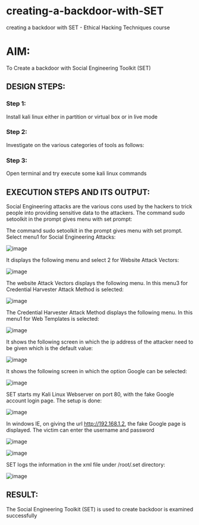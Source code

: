 # creating-a-backdoor-with-SET
creating a backdoor with SET - Ethical Hacking Techniques course

# AIM:
To Create a backdoor with Social Engineering Toolkit (SET)

## DESIGN STEPS:

### Step 1:

Install kali linux either in partition or virtual box or in live mode


### Step 2:

Investigate on the various categories of tools as follows:

### Step 3:

Open terminal and try execute some kali linux commands

## EXECUTION STEPS AND ITS OUTPUT:
Social Engineering attacks are the various cons used by the hackers to trick people into providing sensitive data to the attackers. 
The command sudo setoolkit in the prompt gives menu with set prompt:

The command sudo setoolkit in the prompt gives menu with set prompt. Select menu1 for Social Engineering Attacks:

![image](https://github.com/pavi365/creating-a-backdoor-with-SET/assets/115135775/9e0f7837-0cf8-47ba-8436-00e7ef25b760)

It displays the following menu and select 2 for Website Attack Vectors:

![image](https://github.com/pavi365/creating-a-backdoor-with-SET/assets/115135775/1ba4e484-a8ac-403e-a855-b9158055d905)

The website Attack Vectors displays the following menu. In this menu3 for Credential Harvester Attack Method is selected:

![image](https://github.com/pavi365/creating-a-backdoor-with-SET/assets/115135775/f03567e6-53d1-46d7-94e4-32e77e8dc334)

The Credential Harvester Attack Method displays the following menu. In this menu1 for Web Templates is selected:

![image](https://github.com/pavi365/creating-a-backdoor-with-SET/assets/115135775/67146c36-2dcf-42f0-a1f0-794af18e7be8)

It shows the following screen in which the ip address of the attacker need to be given which is the default value:

![image](https://github.com/pavi365/creating-a-backdoor-with-SET/assets/115135775/015442b3-8701-4039-86ac-27f090dcb212)

It shows the following screen in which the option Google can be selected:

![image](https://github.com/pavi365/creating-a-backdoor-with-SET/assets/115135775/c778ea6e-4d13-447f-b36b-f19e5c73c1eb)

SET starts my Kali Linux Webserver on port 80, with the fake Google account login page. The setup is done:

![image](https://github.com/pavi365/creating-a-backdoor-with-SET/assets/115135775/845cbfc5-8cce-4334-9c28-b82d5012915c)

In windows IE, on giving the url http://192.168.1.2, the fake Google page is displayed. The victim can enter the username and password

![image](https://github.com/pavi365/creating-a-backdoor-with-SET/assets/115135775/331339d9-02e6-4459-8510-4bb1f48974c5)

![image](https://github.com/pavi365/creating-a-backdoor-with-SET/assets/115135775/a1b81ca1-66d6-4c44-a61e-c3664b6f4856)

SET logs the information in the xml file under /root/.set directory:

![image](https://github.com/pavi365/creating-a-backdoor-with-SET/assets/115135775/4a54600e-43a7-4a01-ad1a-69dfc5436693)

## RESULT:
The Social Engineering Toolkit (SET) is used to create backdoor is  examined successfully
